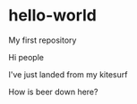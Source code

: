 # hello-world
My first repository

Hi people

I've just landed from my kitesurf

How is beer down here?
